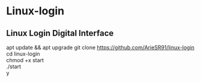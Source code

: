 # Linux-login
Linux Login Digital Interface
------------------------------
apt update && apt upgrade
git clone https://github.com/ArieSR91/linux-login
cd linux-login\
chmod +x start\
./start\
y
